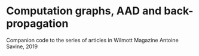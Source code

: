 # Computation graphs, AAD and back-propagation
Companion code to the series of articles in Wilmott Magazine 
Antoine Savine, 2019
